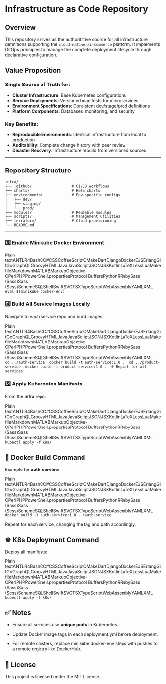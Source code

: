# Infrastructure as Code Repository

## Overview
This repository serves as the authoritative source for all infrastructure definitions supporting the `cloud-native-ai-commerce` platform. It implements GitOps principles to manage the complete deployment lifecycle through declarative configuration.

## Value Proposition

### Single Source of Truth for:
- **Cluster Infrastructure**: Base Kubernetes configurations
- **Service Deployments**: Versioned manifests for microservices  
- **Environment Specifications**: Consistent dev/stage/prod definitions
- **Platform Components**: Databases, monitoring, and security

### Key Benefits:
- **Reproducible Environments**: Identical infrastructure from local to production
- **Auditability**: Complete change history with peer review
- **Disaster Recovery**: Infrastructure rebuild from versioned sources

---

## Repository Structure
```text
infra/
├── .github/                  # CI/CD workflows
├── charts/                   # Helm charts
├── environments/             # Env-specific configs
│   ├── dev/
│   ├── staging/
│   └── prod/
├── modules/                  # Reusable modules
├── scripts/                  # Management utilities
├── terraform/                # Cloud provisioning
└── README.md
```
---

### 3️⃣ Enable Minikube Docker Environment

Plain textANTLR4BashCC#CSSCoffeeScriptCMakeDartDjangoDockerEJSErlangGitGoGraphQLGroovyHTMLJavaJavaScriptJSONJSXKotlinLaTeXLessLuaMakefileMarkdownMATLABMarkupObjective-CPerlPHPPowerShell.propertiesProtocol BuffersPythonRRubySass (Sass)Sass (Scss)SchemeSQLShellSwiftSVGTSXTypeScriptWebAssemblyYAMLXML`   eval $(minikube docker-env)   `

### 4️⃣ Build All Service Images Locally

Navigate to each service repo and build images:

Plain textANTLR4BashCC#CSSCoffeeScriptCMakeDartDjangoDockerEJSErlangGitGoGraphQLGroovyHTMLJavaJavaScriptJSONJSXKotlinLaTeXLessLuaMakefileMarkdownMATLABMarkupObjective-CPerlPHPPowerShell.propertiesProtocol BuffersPythonRRubySass (Sass)Sass (Scss)SchemeSQLShellSwiftSVGTSXTypeScriptWebAssemblyYAMLXML`   cd ../auth-service  docker build -t auth-service:1.0 .  cd ../product-service  docker build -t product-service:1.0 .  # Repeat for all services   `

### 5️⃣ Apply Kubernetes Manifests

From the **infra** repo:

Plain textANTLR4BashCC#CSSCoffeeScriptCMakeDartDjangoDockerEJSErlangGitGoGraphQLGroovyHTMLJavaJavaScriptJSONJSXKotlinLaTeXLessLuaMakefileMarkdownMATLABMarkupObjective-CPerlPHPPowerShell.propertiesProtocol BuffersPythonRRubySass (Sass)Sass (Scss)SchemeSQLShellSwiftSVGTSXTypeScriptWebAssemblyYAMLXML`   kubectl apply -f k8s/   `

🐳 Docker Build Command
-----------------------

Example for **auth-service**:

Plain textANTLR4BashCC#CSSCoffeeScriptCMakeDartDjangoDockerEJSErlangGitGoGraphQLGroovyHTMLJavaJavaScriptJSONJSXKotlinLaTeXLessLuaMakefileMarkdownMATLABMarkupObjective-CPerlPHPPowerShell.propertiesProtocol BuffersPythonRRubySass (Sass)Sass (Scss)SchemeSQLShellSwiftSVGTSXTypeScriptWebAssemblyYAMLXML`   docker build -t auth-service:1.0 ../auth-service   `

Repeat for each service, changing the tag and path accordingly.

☸️ K8s Deployment Command
-------------------------

Deploy all manifests:

Plain textANTLR4BashCC#CSSCoffeeScriptCMakeDartDjangoDockerEJSErlangGitGoGraphQLGroovyHTMLJavaJavaScriptJSONJSXKotlinLaTeXLessLuaMakefileMarkdownMATLABMarkupObjective-CPerlPHPPowerShell.propertiesProtocol BuffersPythonRRubySass (Sass)Sass (Scss)SchemeSQLShellSwiftSVGTSXTypeScriptWebAssemblyYAMLXML`   kubectl apply -f k8s/   `



✅ Notes
-------

*   Ensure all services use **unique ports** in Kubernetes.
    
*   Update Docker image tags in each deployment.yml before deployment.
    
*   For remote clusters, replace minikube docker-env steps with pushes to a remote registry like DockerHub.
    

📜 License
----------

This project is licensed under the MIT License.
